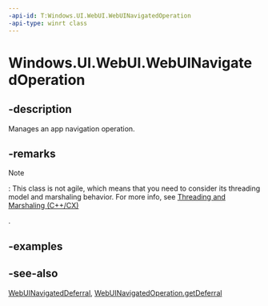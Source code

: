 ```yaml
---
-api-id: T:Windows.UI.WebUI.WebUINavigatedOperation
-api-type: winrt class
---
```


<!-- Class syntax.
public class WebUINavigatedOperation : Windows.UI.WebUI.IWebUINavigatedOperation
-->

# Windows.UI.WebUI.WebUINavigatedOperation

## -description
Manages an app navigation operation.

## -remarks
> [!NOTE]
> : This class is not agile, which means that you need to consider its threading model and marshaling behavior. For more info, see [Threading and Marshaling (C++/CX)](http://go.microsoft.com/fwlink/p/?linkid=258275)
<!--[jjacks - removed this link (http://go.microsoft.com/fwlink/p/?linkid=258277 404->http://msdn.microsoft.com/library/windows/apps/jj157115.aspx) because it doesn't work] and Using Windows Runtime objects in a multithreaded environment (.NET)-->
.

## -examples

## -see-also
[WebUINavigatedDeferral](webuinavigateddeferral.md), [WebUINavigatedOperation.getDeferral ](webuinavigatedoperation_getdeferral.md)